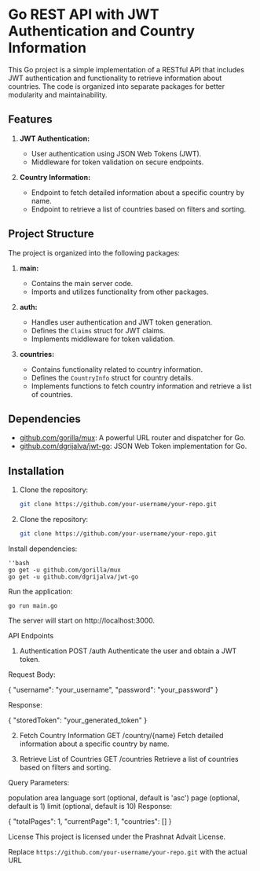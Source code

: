 # Go REST API with JWT Authentication and Country Information

This Go project is a simple implementation of a RESTful API that includes JWT authentication and functionality to retrieve information about countries. The code is organized into separate packages for better modularity and maintainability.

## Features

1. **JWT Authentication:**
   - User authentication using JSON Web Tokens (JWT).
   - Middleware for token validation on secure endpoints.

2. **Country Information:**
   - Endpoint to fetch detailed information about a specific country by name.
   - Endpoint to retrieve a list of countries based on filters and sorting.

## Project Structure

The project is organized into the following packages:

1. **main:**
   - Contains the main server code.
   - Imports and utilizes functionality from other packages.

2. **auth:**
   - Handles user authentication and JWT token generation.
   - Defines the `Claims` struct for JWT claims.
   - Implements middleware for token validation.

3. **countries:**
   - Contains functionality related to country information.
   - Defines the `CountryInfo` struct for country details.
   - Implements functions to fetch country information and retrieve a list of countries.

## Dependencies

- [github.com/gorilla/mux](https://github.com/gorilla/mux): A powerful URL router and dispatcher for Go.
- [github.com/dgrijalva/jwt-go](https://github.com/dgrijalva/jwt-go): JSON Web Token implementation for Go.

## Installation

1. Clone the repository:

   ```bash
   git clone https://github.com/your-username/your-repo.git


1. Clone the repository:

   ```bash
   git clone https://github.com/your-username/your-repo.git

Install dependencies:

	''bash
	go get -u github.com/gorilla/mux
	go get -u github.com/dgrijalva/jwt-go

Run the application:

	go run main.go

The server will start on http://localhost:3000.

API Endpoints
1. Authentication
POST /auth
Authenticate the user and obtain a JWT token.

Request Body:

{
  "username": "your_username",
  "password": "your_password"
}

Response:

{
  "storedToken": "your_generated_token"
}

2. Fetch Country Information
GET /country/{name}
Fetch detailed information about a specific country by name.

3. Retrieve List of Countries
GET /countries
Retrieve a list of countries based on filters and sorting.

Query Parameters:

population
area
language
sort (optional, default is 'asc')
page (optional, default is 1)
limit (optional, default is 10)
Response:

{
  "totalPages": 1,
  "currentPage": 1,
  "countries": []
}

License
This project is licensed under the Prashnat Advait License.


Replace `https://github.com/your-username/your-repo.git` with the actual URL